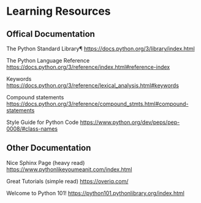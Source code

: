 # Learning Resources

## Offical Documentation

The Python Standard Library¶
https://docs.python.org/3/library/index.html

The Python Language Reference
https://docs.python.org/3/reference/index.html#reference-index

Keywords
https://docs.python.org/3/reference/lexical_analysis.html#keywords

Compound statements
https://docs.python.org/3/reference/compound_stmts.html#compound-statements

Style Guide for Python Code
https://www.python.org/dev/peps/pep-0008/#class-names

## Other Documentation

Nice Sphinx Page (heavy read)
https://www.pythonlikeyoumeanit.com/index.html

Great Tutorials (simple read)
https://overiq.com/

Welcome to Python 101!
https://python101.pythonlibrary.org/index.html